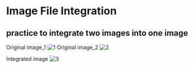 # Image File Integration

## practice to integrate two images into one image

Original image_1 ![1](https://github.com/yamady0711/image-integration/tree/master/imgs/IMG_1380.jpg)
Original image_2 ![2](https://github.com/yamady0711/image-integration/tree/master/imgs/IMG_1387.jpg)

Integrated image ![3](https://github.com/yamady0711/image-integration/tree/master/imgs/opencv_add_weighted.jpg)

